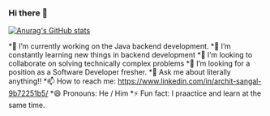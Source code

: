 ### Hi there 👋

[![Anurag's GitHub stats](https://github-readme-stats.vercel.app/api?username=architsangal-1729)](https://github.com/anuraghazra/github-readme-stats)


*🔭 I’m currently working on the Java backend development. 
*🌱 I’m constantly learning new things in backend development
*👯 I’m looking to collaborate on solving technically complex problems
*🤔 I’m looking for a position as a Software Developer fresher.
*💬 Ask me about literally anything!!
*📫 How to reach me: https://www.linkedin.com/in/archit-sangal-9b72251b5/
*😄 Pronouns: He / Him
*⚡ Fun fact: I praactice and learn at the same time.

